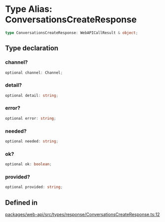 # Type Alias: ConversationsCreateResponse

```ts
type ConversationsCreateResponse: WebAPICallResult & object;
```

## Type declaration

### channel?

```ts
optional channel: Channel;
```

### detail?

```ts
optional detail: string;
```

### error?

```ts
optional error: string;
```

### needed?

```ts
optional needed: string;
```

### ok?

```ts
optional ok: boolean;
```

### provided?

```ts
optional provided: string;
```

## Defined in

[packages/web-api/src/types/response/ConversationsCreateResponse.ts:12](https://github.com/slackapi/node-slack-sdk/blob/main/packages/web-api/src/types/response/ConversationsCreateResponse.ts#L12)
